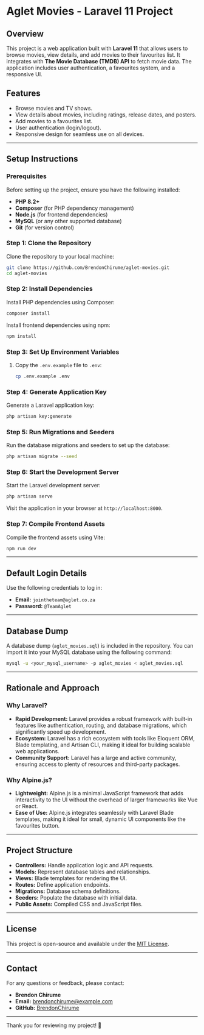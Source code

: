 # Aglet Movies - Laravel 11 Project

## Overview

This project is a web application built with **Laravel 11** that allows users to browse movies, view details, and add movies to their favourites list. It integrates with **The Movie Database (TMDB) API** to fetch movie data. The application includes user authentication, a favourites system, and a responsive UI.

## Features

-   Browse movies and TV shows.
-   View details about movies, including ratings, release dates, and posters.
-   Add movies to a favourites list.
-   User authentication (login/logout).
-   Responsive design for seamless use on all devices.

---

## Setup Instructions

### Prerequisites

Before setting up the project, ensure you have the following installed:

-   **PHP 8.2+**
-   **Composer** (for PHP dependency management)
-   **Node.js** (for frontend dependencies)
-   **MySQL** (or any other supported database)
-   **Git** (for version control)

### Step 1: Clone the Repository

Clone the repository to your local machine:

```bash
git clone https://github.com/BrendonChirume/aglet-movies.git
cd aglet-movies
```

### Step 2: Install Dependencies

Install PHP dependencies using Composer:

```bash
composer install
```

Install frontend dependencies using npm:

```bash
npm install
```

### Step 3: Set Up Environment Variables

1. Copy the `.env.example` file to `.env`:
    ```bash
    cp .env.example .env
    ```

### Step 4: Generate Application Key

Generate a Laravel application key:

```bash
php artisan key:generate
```

### Step 5: Run Migrations and Seeders

Run the database migrations and seeders to set up the database:

```bash
php artisan migrate --seed
```

### Step 6: Start the Development Server

Start the Laravel development server:

```bash
php artisan serve
```

Visit the application in your browser at `http://localhost:8000`.

### Step 7: Compile Frontend Assets

Compile the frontend assets using Vite:

```bash
npm run dev
```

---

## Default Login Details

Use the following credentials to log in:

-   **Email:** `jointheteam@aglet.co.za`
-   **Password:** `@TeamAglet`

---

## Database Dump

A database dump (`aglet_movies.sql`) is included in the repository. You can import it into your MySQL database using the following command:

```bash
mysql -u <your_mysql_username> -p aglet_movies < aglet_movies.sql
```

---

## Rationale and Approach

### Why Laravel?

-   **Rapid Development:** Laravel provides a robust framework with built-in features like authentication, routing, and database migrations, which significantly speed up development.
-   **Ecosystem:** Laravel has a rich ecosystem with tools like Eloquent ORM, Blade templating, and Artisan CLI, making it ideal for building scalable web applications.
-   **Community Support:** Laravel has a large and active community, ensuring access to plenty of resources and third-party packages.

### Why Alpine.js?

-   **Lightweight:** Alpine.js is a minimal JavaScript framework that adds interactivity to the UI without the overhead of larger frameworks like Vue or React.
-   **Ease of Use:** Alpine.js integrates seamlessly with Laravel Blade templates, making it ideal for small, dynamic UI components like the favourites button.

---

## Project Structure

-   **Controllers:** Handle application logic and API requests.
-   **Models:** Represent database tables and relationships.
-   **Views:** Blade templates for rendering the UI.
-   **Routes:** Define application endpoints.
-   **Migrations:** Database schema definitions.
-   **Seeders:** Populate the database with initial data.
-   **Public Assets:** Compiled CSS and JavaScript files.

---

## License

This project is open-source and available under the [MIT License](LICENSE).

---

## Contact

For any questions or feedback, please contact:

-   **Brendon Chirume**
-   **Email:** brendonchirume@example.com
-   **GitHub:** [BrendonChirume](https://github.com/BrendonChirume)

---

Thank you for reviewing my project! 🚀
